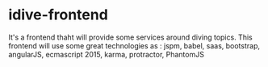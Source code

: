# idive-frontend
It's a frontend thaht will provide some services around diving topics.
This frontend will use some great technologies as :
jspm, babel, saas, bootstrap, angularJS, ecmascript 2015, karma, protractor, PhantomJS
